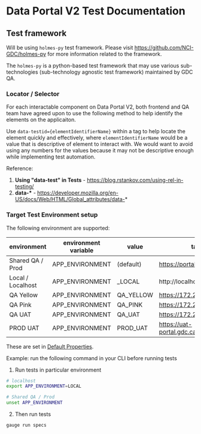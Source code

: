 # Data Portal V2 Test Documentation
## Test framework
Will be using `holmes-py` test framework.
Please visit https://github.com/NCI-GDC/holmes-py for more information related to the framework.

The `holmes-py` is a python-based test framework that may use various sub-technologies (sub-technology agnostic test framework) maintained by GDC QA.

### Locator / Selector
For each interactable component on Data Portal V2, both frontend and QA team have agreed upon to use the following method to help identify the elements on the applicaiton.

Use `data-testid={elementIdentifierName}` within a tag to help locate the element quickly and effectively, where `elementIdentifierName` would be a value that is descriptive of element to interact with. We would want to avoid using any numbers for the values because it may not be descriptive enough while implementing test automation.

Reference:
1. **Using "data-test" in Tests** - https://blog.rstankov.com/using-rel-in-testing/
2. **data-\*** - https://developer.mozilla.org/en-US/docs/Web/HTML/Global_attributes/data-*

### Target Test Environment setup
The following environment are supported:

| environment       | environment variable  | value    | target url                         |
|-------------------|-----------------------|----------|------------------------------------|
| Shared QA / Prod  | APP_ENVIRONMENT       | (default)| https://portal.gdc.cancer.gov/v2   |
| Local / Localhost | APP_ENVIRONMENT       | _LOCAL   | http://localhost:3000/v2           |
| QA Yellow         | APP_ENVIRONMENT       | QA_YELLOW| https://172.23.10.130/v2           |
| QA Pink           | APP_ENVIRONMENT       | QA_PINK  | https://172.23.4.239/v2            |
| QA UAT            | APP_ENVIRONMENT       | QA_UAT   | https://172.23.7.48/v2             |
| PROD UAT          | APP_ENVIRONMENT       | PROD_UAT | https://uat-portal.gdc.cancer.gov/v2|

These are set in [Default Properties](../env/default/default.properties).

Example: run the following command in your CLI before running tests
1. Run tests in particular environment
```bash
# localhost
export APP_ENVIRONMENT=LOCAL

# Shared QA / Prod
unset APP_ENVIRONMENT
```
2. Then run tests
```bash
gauge run specs
```
